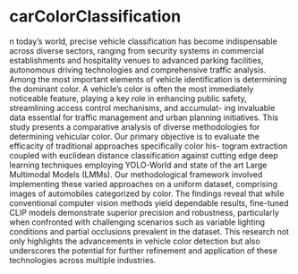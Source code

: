 # carColorClassification
n today’s world, precise vehicle classification has become indispensable across
diverse sectors, ranging from security systems in commercial establishments and hospitality
venues to advanced parking facilities, autonomous driving technologies and comprehensive
traffic analysis. Among the most important elements of vehicle identification is determining
the dominant color. A vehicle’s color is often the most immediately noticeable feature, playing
a key role in enhancing public safety, streamlining access control mechanisms, and accumulat-
ing invaluable data essential for traffic management and urban planning initiatives. This study
presents a comparative analysis of diverse methodologies for determining vehicular color. Our
primary objective is to evaluate the efficacity of traditional approaches specifically color his-
togram extraction coupled with euclidean distance classification against cutting edge deep
learning techniques employing YOLO-World and state of the art Large Multimodal Models
(LMMs). Our methodological framework involved implementing these varied approaches on a
uniform dataset, comprising images of automobiles categorized by color. The findings reveal
that while conventional computer vision methods yield dependable results, fine-tuned CLIP
models demonstrate superior precision and robustness, particularly when confronted with
challenging scenarios such as variable lighting conditions and partial occlusions prevalent in
the dataset. This research not only highlights the advancements in vehicle color detection but
also underscores the potential for further refinement and application of these technologies
across multiple industries.
